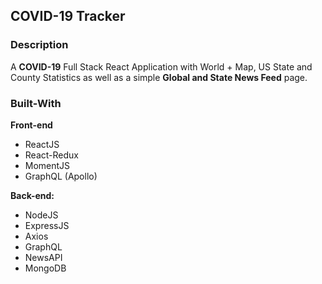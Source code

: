 ## COVID-19 Tracker
### Description
A **COVID-19** Full Stack React Application with World + Map, US State and County Statistics as well as a simple **Global and State News Feed** page.

### Built-With
**Front-end**
- ReactJS
- React-Redux
- MomentJS
- GraphQL (Apollo)

**Back-end:**
- NodeJS
- ExpressJS
- Axios
- GraphQL
- NewsAPI
- MongoDB





